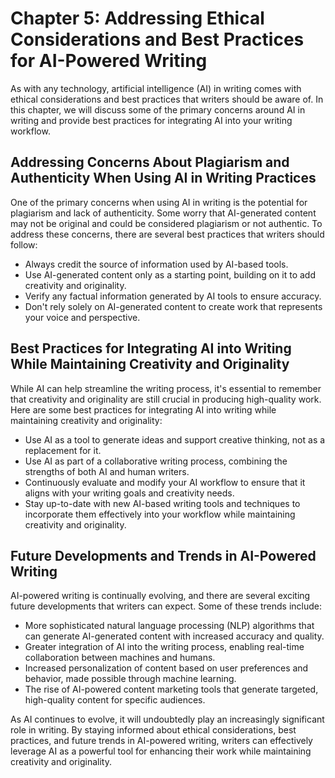 Chapter 5: Addressing Ethical Considerations and Best Practices for AI-Powered Writing
======================================================================================

As with any technology, artificial intelligence (AI) in writing comes with ethical considerations and best practices that writers should be aware of. In this chapter, we will discuss some of the primary concerns around AI in writing and provide best practices for integrating AI into your writing workflow.

Addressing Concerns About Plagiarism and Authenticity When Using AI in Writing Practices
----------------------------------------------------------------------------------------

One of the primary concerns when using AI in writing is the potential for plagiarism and lack of authenticity. Some worry that AI-generated content may not be original and could be considered plagiarism or not authentic. To address these concerns, there are several best practices that writers should follow:

* Always credit the source of information used by AI-based tools.
* Use AI-generated content only as a starting point, building on it to add creativity and originality.
* Verify any factual information generated by AI tools to ensure accuracy.
* Don't rely solely on AI-generated content to create work that represents your voice and perspective.

Best Practices for Integrating AI into Writing While Maintaining Creativity and Originality
-------------------------------------------------------------------------------------------

While AI can help streamline the writing process, it's essential to remember that creativity and originality are still crucial in producing high-quality work. Here are some best practices for integrating AI into writing while maintaining creativity and originality:

* Use AI as a tool to generate ideas and support creative thinking, not as a replacement for it.
* Use AI as part of a collaborative writing process, combining the strengths of both AI and human writers.
* Continuously evaluate and modify your AI workflow to ensure that it aligns with your writing goals and creativity needs.
* Stay up-to-date with new AI-based writing tools and techniques to incorporate them effectively into your workflow while maintaining creativity and originality.

Future Developments and Trends in AI-Powered Writing
----------------------------------------------------

AI-powered writing is continually evolving, and there are several exciting future developments that writers can expect. Some of these trends include:

* More sophisticated natural language processing (NLP) algorithms that can generate AI-generated content with increased accuracy and quality.
* Greater integration of AI into the writing process, enabling real-time collaboration between machines and humans.
* Increased personalization of content based on user preferences and behavior, made possible through machine learning.
* The rise of AI-powered content marketing tools that generate targeted, high-quality content for specific audiences.

As AI continues to evolve, it will undoubtedly play an increasingly significant role in writing. By staying informed about ethical considerations, best practices, and future trends in AI-powered writing, writers can effectively leverage AI as a powerful tool for enhancing their work while maintaining creativity and originality.
